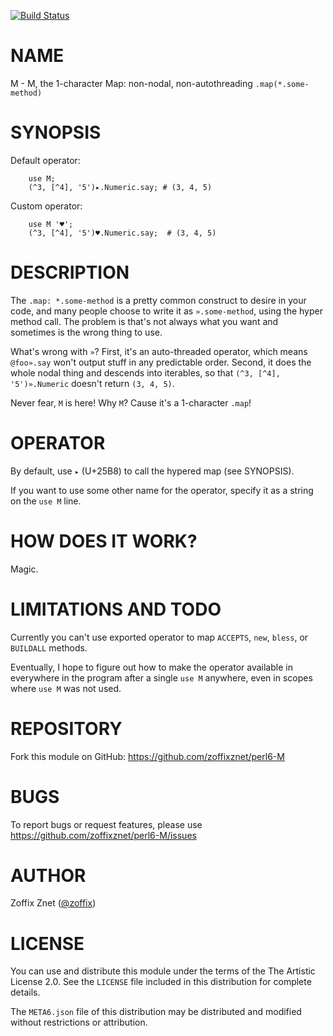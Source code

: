 [![Build Status](https://travis-ci.org/zoffixznet/perl6-M.svg)](https://travis-ci.org/zoffixznet/perl6-M)

# NAME

M - M, the 1-character Map: non-nodal, non-autothreading `.map(*.some-method)`

# SYNOPSIS

Default operator:

```perl6
    use M;
    (^3, [^4], '5')▸.Numeric.say; # (3, 4, 5)
```

Custom operator:

```perl6
    use M '♥';
    (^3, [^4], '5')♥.Numeric.say;  # (3, 4, 5)
```

# DESCRIPTION

The `.map: *.some-method` is a pretty common construct to desire in your code,
and many people choose to write it as `».some-method`, using the hyper method
call. The problem is that's not always what you want and sometimes is the
wrong thing to use.

What's wrong with `»`? First, it's an auto-threaded operator, which means
`@foo».say` won't output stuff in any predictable order. Second, it does
the whole nodal thing and descends into iterables, so that
 `(^3, [^4], '5')».Numeric` doesn't return `(3, 4, 5)`.

Never fear, `M` is here! Why `M`? Cause it's a 1-character `.map`!

# OPERATOR

By default, use `▸` (U+25B8) to call the hypered map (see SYNOPSIS).

If you want to use some other name for the operator, specify it as a string
on the `use M` line.

# HOW DOES IT WORK?

Magic.

# LIMITATIONS AND TODO

Currently you can't use exported operator to map
`ACCEPTS`, `new`, `bless`, or `BUILDALL` methods.

Eventually, I hope to figure out how to make the operator available in
everywhere in the program after a single `use M` anywhere,
even in scopes where `use M` was not used.

# REPOSITORY

Fork this module on GitHub:
https://github.com/zoffixznet/perl6-M

# BUGS

To report bugs or request features, please use
https://github.com/zoffixznet/perl6-M/issues

# AUTHOR

Zoffix Znet ([@zoffix](https://twitter.zoffix))

# LICENSE

You can use and distribute this module under the terms of the
The Artistic License 2.0. See the `LICENSE` file included in this
distribution for complete details.

The `META6.json` file of this distribution may be distributed and modified
without restrictions or attribution.
